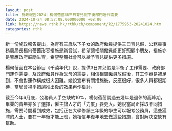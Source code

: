 ```yaml
---
layout: post
title: 施政報告2024｜楊何蓓茵稱三日育兒假平衡部門運作需要
date: 2024-10-24 08:57:08.000000000 +08:00
link: https://news.rthk.hk/rthk/ch/component/k2/1775953-20241024.htm
categories: rthk
---
```


新一份施政報告提出，為育有三歲以下子女的政府僱員提供三日育兒假，公務員事務局局長楊何蓓茵形容措施是新嘗試，希望讓相關僱員能更好照顧小朋友，措施亦是響應政府鼓勵生育，希望整體社會可以給予育兒提供更多措施。

楊何蓓茵在本台節目《千禧年代》說，提供3日育兒假是平衡了工作需要、政府部門運作需要，及政府僱員作為父母的需要，相信相關僱員放假後，其工作容易補足到，不會對運作構成很大困難。她說宣布有關措施後，反應很好，很多人員都很期待，當局會視乎措施推出後的效果再作檢討。

截至今年6月底，公務員人手空缺約10%，楊何蓓茵說過去幾年是退休的高峰期，畢業的青年亦多了選擇，僱主搶人才的「力度」要更大。她說當局正採取不同措施，需要時間看到成效，包括正在大學修讀三年級的學生可以報考公務員，這些獲聘的人士，要在一年後才能上班，她相信年復年地去做這些措施，會對解決空缺有幫助。
